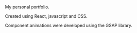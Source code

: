 My personal portfolio.

Created using React, javascript and CSS.

Component animations were developed using the GSAP library.
